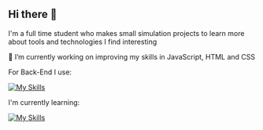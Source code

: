 ## Hi there 👋

I'm a full time student who makes small simulation projects to learn more about tools and technologies I find interesting

🌱 I’m currently working on improving my skills in JavaScript, HTML and CSS

For Back-End I use:

[![My Skills](https://skillicons.dev/icons?i=py,c,r,sqlite)](https://skillicons.dev)

I'm currently learning:

[![My Skills](https://skillicons.dev/icons?i=js,html,css)](https://skillicons.dev)

<!--
**Rex-Hirst/Rex-Hirst** is a ✨ _special_ ✨ repository because its `README.md` (this file) appears on your GitHub profile.

Here are some ideas to get you started:

- 🔭 I’m currently working on ...
- 🌱 I’m currently learning ...
- 👯 I’m looking to collaborate on ...
- 🤔 I’m looking for help with ...
- 💬 Ask me about ...
- 📫 How to reach me: ...
- 😄 Pronouns: ...
- ⚡ Fun fact: ...
-->
